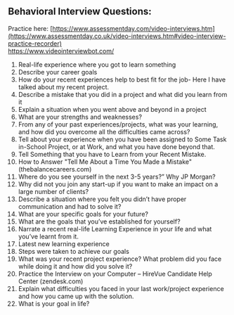 ## Behavioral Interview Questions:
Practice here: 
[https://www.assessmentday.com/video-interviews.htm](https://www.assessmentday.co.uk/video-interviews.htm#video-interview-practice-recorder) \
https://www.videointerviewbot.com/  


1. Real-life experience where you got to learn something
2. Describe your career goals
3. How do your recent experiences help to best fit for the job- Here I have talked about my recent project.
4. Describe a mistake that you did in a project and what did you learn from it
5. Explain a situation when you went above and beyond in a project
6. What are your strengths and weaknesses?
7. From any of your past experiences/projects, what was your learning, and how did you overcome all the difficulties came across?
8. Tell about your experience when you have been assigned to Some Task in-School Project, or at Work, and what you have done beyond that.
9. Tell Something that you have to Learn from your Recent Mistake.
10. How to Answer "Tell Me About a Time You Made a Mistake" (thebalancecareers.com)
11. Where do you see yourself in the next 3-5 years?” Why JP Morgan?
12. Why did not you join any start-up if you want to make an impact 
on a large number of clients?
10. Describe a situation where you felt you 
didn’t have proper communication and had to solve it?
11. What are your specific goals for your future?
12. What are the goals that you’ve established for yourself?
13. Narrate a recent real-life Learning Experience in your life and 
what you’ve learnt from it.
14. Latest new learning experience
15. Steps were taken to achieve our goals
16. What was your recent project experience? What problem did you 
face while doing it and how did you solve it?
17. Practice the Interview on your Computer – HireVue Candidate Help Center (zendesk.com)
18. Explain what difficulties you faced in your last work/project 
experience and how you came up with the solution.
19. What is your goal in life?

